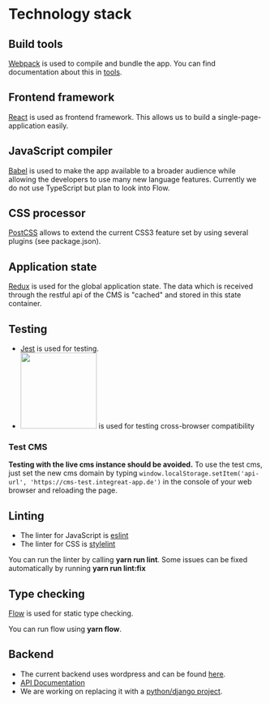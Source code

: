 # Technology stack
## Build tools
[Webpack](https://webpack.github.io/) is used to compile and bundle the app.
You can find documentation about this in [tools](tools/README.md).

## Frontend framework
[React](https://facebook.github.io/react/) is used as frontend framework.
This allows us to build a single-page-application easily.

## JavaScript compiler
[Babel](https://babeljs.io/) is used to make the app available to a broader audience while 
allowing the developers to use many new language features.
Currently we do not use TypeScript but plan to look into Flow.

## CSS processor
[PostCSS](http://postcss.org/) allows to extend the current CSS3 feature set by using several plugins (see package.json).

## Application state
[Redux](http://redux.js.org/) is used for the global application state. 
The data which is received through the restful api of the CMS is "cached" and stored in this state container.

## Testing
* [Jest](https://facebook.github.io/jest/) is used for testing.
* [<img src="https://d2ogrdw2mh0rsl.cloudfront.net/production/images/static/header/header-logo.svg" width="150">](https://www.browserstack.com) is used for testing cross-browser compatibility

### Test CMS
**Testing with the live cms instance should be avoided.**
To use the test cms, just set the new cms domain by typing 
`window.localStorage.setItem('api-url', 'https://cms-test.integreat-app.de')` 
in the console of your web browser and reloading the page.

## Linting
* The linter for JavaScript is [eslint](http://eslint.org/)
* The linter for CSS is [stylelint](https://stylelint.io/)

You can run the linter by calling **yarn run lint**. Some issues can be fixed automatically by running **yarn run lint:fix**

## Type checking
[Flow](https://flow.org/) is used for static type checking.

You can run flow using **yarn flow**. 

## Backend
* The current backend uses wordpress and can be found [here](https://github.com/Integreat/cms).
* [API Documentation](https://github.com/Integreat/cms/wiki/REST-APIv3-Documentation)
* We are working on replacing it with a [python/django project](https://github.com/Integreat/cms-django).
